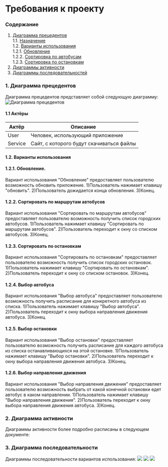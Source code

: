 # Требования к проекту
### Содержание
1. [Диаграмма прецедентов](#1) <br>
  1.1. [Назначение](#1.1) <br>
  1.2. [Варианты использования](#1.2) <br>
      1.2.1. [Обновление](#1.2.1) <br>
      1.2.2. [Сортировка по автобусам](#1.2.1) <br>
      1.2.3. [Сортировка по остановкам](#1.2.1) <br>
2. [Диаграммы активности](#2) <br>
3. [Диаграммы последовательностей](#3.) <br>
  
### 1. Диаграмма прецедентов <a name="1"></a>
Диаграмма прецедентов представляет собой следующую диаграмму:</a>
![Диаграмма прецедентов](https://github.com/Daetwen/tritpo/blob/master/%D0%B4%D0%BE%D0%BA%D1%83%D0%BC%D0%B5%D0%BD%D1%82%D0%B0%D1%86%D0%B8%D1%8F/UML/Use%20case/Use%20Case.png)

#### 1.1 Актёры <a name="1.2"></a>
Актёр | Описание
--- | ---
User | Человек, использующий приложение
Service | Сайт, с которого будут скачиваться файлы

#### 1.2. Варианты использования <a name="2.3"></a>
  #### 1.2.1. Обновление.</a>
Вариант использования "Обновление" предоставляет пользователю возможность обновить приложение.</a>
1)Пользователь нажимает клавишу "обновить".</a>
2)Пользователь дожидается конца обновления.</a>
3)Конец.</a>
  #### 1.2.2. Сортировать по маршрутам автобусов</a>
Вариант использования "Сортировать по маршрутам автобусов" предоставляет пользователю возможность получить список городских автобусов.</a>
1)Пользователь нажимает клавишу "Сортировать по маршрутам автобусов".</a>
2)Пользователь переходит к окну со списком автобусов.</a>
3)Конец.</a>
  #### 1.2.3. Сортировать по остановкам</a>
Вариант использования "Сортировать по остановкам" предоставляет пользователю возможность получить список городских остановок.</a>
1)Пользователь нажимает клавишу "Сортировать по остановкам".</a>
2)Пользователь переходит к окну со списком остановок.</a>
3)Конец.</a>
  #### 1.2.4. Выбор автобуса</a>
Вариант использования "Выбор автобуса" предоставляет пользователю возможность получить расписание для конкретного автобуса из списка.</a>
1)Пользователь нажимает клавишу "Выбор автобуса".</a>
2)Пользователь переходит к окну выбора направления движения автобуса.</a>
3)Конец.</a>
  #### 1.2.5. Выбор остановки</a>
Вариант использования "Выбор остановки" предоставляет пользователю возможность получить расписание для каждого автобуса из списка останавливающихся на этой остановке.</a>
1)Пользователь нажимает клавишу "Выбор остановки".</a>
2)Пользователь переходит к окну выбора направления движения автобуса.</a>
3)Конец.</a>
 #### 1.2.6. Выбор направления движения</a>
Вариант использования "Выбор направления движения" предоставляет пользователю возможность выбрать от какой конечной остановки едет автобус в каком направлении.</a>
1)Пользователь нажимает клавишу "Выбор направления движения".</a>
2)Пользователь переходит к окну выбора направления движения автобуса.</a>
3)Конец.</a>
### 2. Диаграмма активности <a name="2"></a>
Диаграммы активности более подробно расписаны в следующем документе:
### 3. Диаграмма последовательности <a name="3"></a>
Диаграммы последовательности вариантов использования:
![](https://github.com/Daetwen/tritpo/blob/master/%D0%B4%D0%BE%D0%BA%D1%83%D0%BC%D0%B5%D0%BD%D1%82%D0%B0%D1%86%D0%B8%D1%8F/UML/%D0%9F%D0%BE%D1%81%D0%BB%D0%B5%D0%B4%D0%BE%D0%B2%D0%B0%D1%82%D0%B5%D0%BB%D1%8C%D0%BD%D0%BE%D1%81%D1%82%D1%8C/Sequence%20%D0%9E%D0%B1%D0%BD%D0%BE%D0%B2%D0%BB%D0%B5%D0%BD%D0%B8%D0%B5.png)
![](https://github.com/Daetwen/tritpo/blob/master/%D0%B4%D0%BE%D0%BA%D1%83%D0%BC%D0%B5%D0%BD%D1%82%D0%B0%D1%86%D0%B8%D1%8F/UML/%D0%9F%D0%BE%D1%81%D0%BB%D0%B5%D0%B4%D0%BE%D0%B2%D0%B0%D1%82%D0%B5%D0%BB%D1%8C%D0%BD%D0%BE%D1%81%D1%82%D1%8C/Sequence%20%D0%BF%D0%BE%20%D0%B0%D0%B2%D1%82%D0%BE%D0%B1%D1%83%D1%81%D0%B0%D0%BC.png)
![](https://github.com/Daetwen/tritpo/blob/master/%D0%B4%D0%BE%D0%BA%D1%83%D0%BC%D0%B5%D0%BD%D1%82%D0%B0%D1%86%D0%B8%D1%8F/UML/%D0%9F%D0%BE%D1%81%D0%BB%D0%B5%D0%B4%D0%BE%D0%B2%D0%B0%D1%82%D0%B5%D0%BB%D1%8C%D0%BD%D0%BE%D1%81%D1%82%D1%8C/Sequence%20%D0%BF%D0%BE%20%D0%BE%D1%81%D1%82%D0%B0%D0%BD%D0%BE%D0%B2%D0%BA%D0%B0%D0%BC.png)
